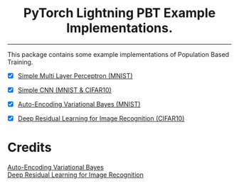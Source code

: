 <div align="center">

# PyTorch Lightning PBT Example Implementations.

</div>

---
This package contains some example implementations of Population Based Training.

- [x] [Simple Multi Layer Perceptron (MNIST)](lab/ptl_agents/mlp_ds.py)
- [x] [Simple CNN (MNIST & CIFAR10)](lab/ptl_agents/resnet_ds.py)
- [x] [Auto-Encoding Variational Bayes (MNIST)](lab/ptl_agents/vae_ds.py)
- [x] [Deep Residual Learning for Image Recognition (CIFAR10)](lab/ptl_agents/resnet_ds.py)


# Credits
[Auto-Encoding Variational Bayes](https://arxiv.org/abs/1312.6114)  
[Deep Residual Learning for Image Recognition](https://arxiv.org/abs/1512.03385)
